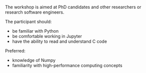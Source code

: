The workshop is aimed at PhD candidates and other researchers or research software engineers.

The participant should:
- be familiar with Python
- be comfortable working in Jupyter
- have the ability to read and understand C code

Preferred:
- knowledge of Numpy
- familiarity with high-performance computing concepts

